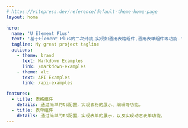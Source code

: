```yaml
---
# https://vitepress.dev/reference/default-theme-home-page
layout: home

hero:
  name: 'U Element Plus'
  text: '基于Element Plus的二次封装,实现如通用表格组件,通用表单组件等功能.'
  tagline: My great project tagline
  actions:
    - theme: brand
      text: Markdown Examples
      link: /markdown-examples
    - theme: alt
      text: API Examples
      link: /api-examples

features:
  - title: 表格组件
    details: 通过简单的ts配置，实现表格的展示、编辑等功能。
  - title: 表单组件
    details: 通过简单的ts配置，实现表单的展示，以及实现动态表单功能。
---
```


